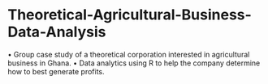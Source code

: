 # Theoretical-Agricultural-Business-Data-Analysis
•	Group case study of a theoretical corporation interested in agricultural business in Ghana. 
•	Data analytics using R to help the company determine how to best generate profits. 
